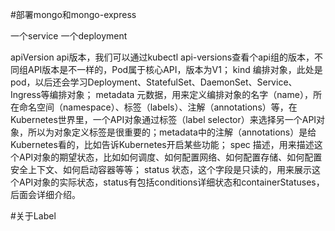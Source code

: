 #部署mongo和mongo-express

一个service
一个deployment

apiVersion api版本，我们可以通过kubectl api-versions查看个api组的版本，不同组API版本是不一样的，Pod属于核心API，版本为V1；
kind 编排对象，此处是pod，以后还会学习Deployment、StatefulSet、DaemonSet、Service、Ingress等编排对象；
metadata 元数据，用来定义编排对象的名字（name），所在命名空间（namespace）、标签（labels）、注解（annotations）等，在Kubernetes世界里，一个API对象通过标签（label selector）来选择另一个API对象，所以为对象定义标签是很重要的；metadata中的注解（annotations）是给Kubernetes看的，比如告诉Kubernetes开启某些功能；
spec 描述，用来描述这个API对象的期望状态，比如如何调度、如何配置网络、如何配置存储、如何配置安全上下文、如何启动容器等等；
status 状态，这个字段是只读的，用来展示这个API对象的实际状态，status有包括conditions详细状态和containerStatuses，后面会详细介绍。


#关于Label